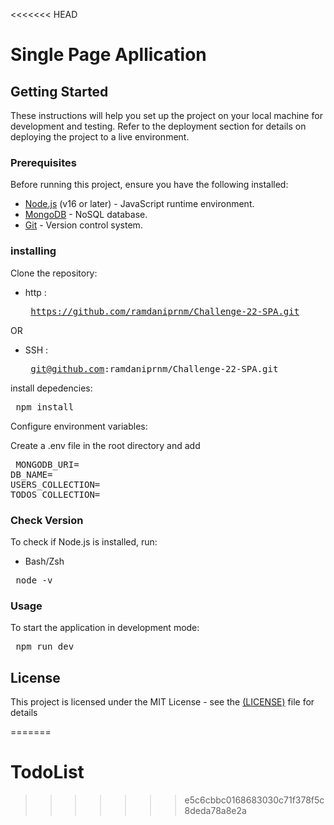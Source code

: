 <<<<<<< HEAD
# Single Page Apllication

## Getting Started

These instructions will help you set up the project on your local machine for development and testing. Refer to the deployment section for details on deploying the project to a live environment.

### Prerequisites
Before running this project, ensure you have the following installed:

- [Node.js](https://nodejs.org/) (v16 or later) - JavaScript runtime environment.
- [MongoDB](https://www.mongodb.com/) - NoSQL database.
- [Git](https://git-scm.com/) - Version control system.

### installing

Clone the repository:

- http : <pre> https://github.com/ramdaniprnm/Challenge-22-SPA.git </pre>

OR
 
- SSH : <pre> git@github.com:ramdaniprnm/Challenge-22-SPA.git </pre>

install depedencies:
<pre> npm install </pre>

Configure environment variables:

Create a .env file in the root directory and add

<pre> MONGODB_URI=<your-mongodb-uri>
DB_NAME=<database-name>
USERS_COLLECTION=<collection-name-for-users>
TODOS_COLLECTION=<collection-name-for-todos>
</pre>


### Check Version

To check if Node.js is installed, run:

- Bash/Zsh
<pre> node -v </pre>

### Usage

To start the application in development mode:

<pre> npm run dev </pre>

## License

This project is licensed under the MIT License - see the [(LICENSE)](https://github.com/ramdaniprnm/Challenge-22-SPA/blob/main/LICENSE) file for details

=======
# TodoList
>>>>>>> e5c6cbbc0168683030c71f378f5c8deda78a8e2a
